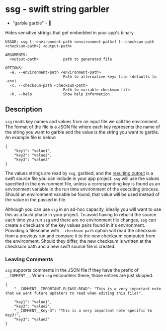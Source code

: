 # ssg - swift string garbler

- "garble garble" - 🦃 

Hides sensitive strings that get embedded in your app's binary.



```
USAGE: ssg [--environment-path <environment-path>] [--checksum-path <checksum-path>] <output-path>

ARGUMENTS:
  <output-path>           path to generated file

OPTIONS:
  -e, --environment-path <environment-path>
                          Path to alternative keys file (defaults to .env)
  -c, --checksum-path <checksum-path>
                          Path to variable checksum file
  -h, --help              Show help information.
```

## Description

`ssg` reads key names and values from an input file we call the environment. The format 
of the file is a JSON file where each key represents the name of the string you want to garble 
and the value is the string you want to garble. An example file is below:

```
{
    "key1": "value1",
    "key2": "value2",
    "key3": "value3"
}
```

The values strings are read by `ssg`, garbled, and the [resulting output](https://github.com/NormDoximity/swift-string-garbler/blob/main/Tests/ssgTests/ProjectKeys.swift) is a swift source file you
can include in your app project. `ssg` will use the values specified in the environment file, unless a
corresponding key is found as an environment variable in the run time environment of the executing process.
Should an environment variable be found, that value will be used instead of the value in the passed in 
file.

Although you can use `ssg` in an ad-hoc capacity, ideally you will want to use this as a build phase in 
your project. To avoid having to rebuild the source each time you run `ssg` and there are no environment
file changes, `ssg` can create a checkusm of the key values pairs found in it's environment. Providing 
a filesname with `--checksum-path` option will read the checksum from a previous run and compare it 
to the new checksum computed from the environment. Should they differ, the new checksum is written at 
the checksum path and a new swift source file is created.

### Leaving Comments
`ssg` supports comments in the JSON file if they have the prefix of `__COMMENT__`. When `ssg` encounters these, those entires are just skipped.
```
{
    "__COMMENT__IMPORTANT-PLEASE-READ": "This is a very important note that we want future updaters to read when editing this file!",

    "key1": "value1",
    "key2": "value2",
    "__COMMENT__Key-3": "This is a very important note specific to key3!",
    "key3": "value3"
}
```